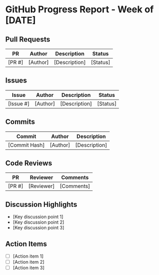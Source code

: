 # GitHub Progress Report - Week of [DATE]

## Pull Requests

| PR | Author | Description | Status |
|----|--------|-------------|--------|
| [PR #] | [Author] | [Description] | [Status] |

## Issues

| Issue | Author | Description | Status |
|-------|--------|-------------|--------|
| [Issue #] | [Author] | [Description] | [Status] |

## Commits

| Commit | Author | Description |
|--------|--------|-------------|
| [Commit Hash] | [Author] | [Description] |

## Code Reviews

| PR | Reviewer | Comments |
|----|----------|----------|
| [PR #] | [Reviewer] | [Comments] |

## Discussion Highlights

- [Key discussion point 1]
- [Key discussion point 2]
- [Key discussion point 3]

## Action Items

- [ ] [Action item 1]
- [ ] [Action item 2]
- [ ] [Action item 3]